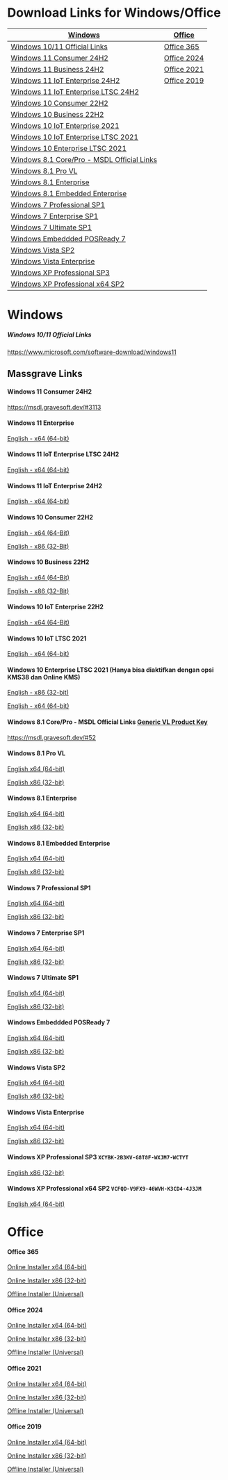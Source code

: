 # Download Links for Windows/Office

|[Windows](https://github.com/zjnix/Microsoft-Activation-Scripts-Indonesian/blob/indonesia/links/windows-office-download.md#windows)|[Office](https://github.com/zjnix/Microsoft-Activation-Scripts-Indonesian/blob/indonesia/links/windows-office-download.md#office)|
| --- | --- |
|[Windows 10/11 Official Links](https://github.com/zjnix/Microsoft-Activation-Scripts-Indonesian/blob/indonesia/links/windows-download.md#windows-1011-official-links)|[Office 365](https://github.com/zjnix/Microsoft-Activation-Scripts-Indonesian/blob/indonesia/links/windows-office-download.md#office-365)
|[Windows 11 Consumer 24H2](https://github.com/zjnix/Microsoft-Activation-Scripts-Indonesian/blob/indonesia/links/windows-download.md#windows-11-consumer-24h2)|[Office 2024](https://github.com/zjnix/Microsoft-Activation-Scripts-Indonesian/blob/indonesia/links/windows-office-download.md#office-2024)
|[Windows 11 Business 24H2](https://github.com/zjnix/Microsoft-Activation-Scripts-Indonesian/blob/indonesia/links/windows-office-download.md#windows-11-enterprise)|[Office 2021](https://github.com/zjnix/Microsoft-Activation-Scripts-Indonesian/blob/indonesia/links/windows-office-download.md#office-2021)
|[Windows 11 IoT Enterprise 24H2](https://github.com/zjnix/Microsoft-Activation-Scripts-Indonesian/blob/indonesia/links/windows-office-download.md#windows-11-iot-enterprise-24h2)|[Office 2019](https://github.com/zjnix/Microsoft-Activation-Scripts-Indonesian/blob/indonesia/links/windows-office-download.md#office-2019)
|[Windows 11 IoT Enterprise LTSC 24H2](https://github.com/zjnix/Microsoft-Activation-Scripts-Indonesian/blob/indonesia/links/windows-download.md#windows-11-iot-ltsc-24h2)
|[Windows 10 Consumer 22H2](https://github.com/zjnix/Microsoft-Activation-Scripts-Indonesian/blob/indonesia/links/windows-download.md#windows-10-consumer-22h2)
|[Windows 10 Business 22H2](https://github.com/zjnix/Microsoft-Activation-Scripts-Indonesian/blob/indonesia/links/windows-office-download.md#windows-10-business-22h2)
|[Windows 10 IoT Enterprise 2021](https://github.com/zjnix/Microsoft-Activation-Scripts-Indonesian/blob/indonesia/links/windows-office-download.md#windows-10-iot-enterprise-22h2)
|[Windows 10 IoT Enterprise LTSC 2021](https://github.com/zjnix/Microsoft-Activation-Scripts-Indonesian/blob/indonesia/links/windows-download.md#windows-10-iot-ltsc-2021)
|[Windows 10 Enterprise LTSC 2021](https://github.com/zjnix/Microsoft-Activation-Scripts-Indonesian/blob/indonesia/links/windows-download.md#windows-10-enterprise-ltsc-2021-hanya-bisa-diaktifkan-dengan-opsi-kms38-dan-online-kms)
|[Windows 8.1 Core/Pro - MSDL Official Links](https://github.com/zjnix/Microsoft-Activation-Scripts-Indonesian/blob/indonesia/links/windows-office-download.md#windows-81-corepro---msdl-official-links-generic-vl-product-key)
|[Windows 8.1 Pro VL](https://github.com/zjnix/Microsoft-Activation-Scripts-Indonesian/blob/indonesia/links/windows-office-download.md#windows-81-pro-vl)
|[Windows 8.1 Enterprise](https://github.com/zjnix/Microsoft-Activation-Scripts-Indonesian/blob/indonesia/links/windows-office-download.md#windows-81-enterprise)
|[Windows 8.1 Embedded Enterprise](https://github.com/zjnix/Microsoft-Activation-Scripts-Indonesian/blob/indonesia/links/windows-office-download.md#windows-81-embedded-enterprise)
|[Windows 7 Professional SP1](https://github.com/zjnix/Microsoft-Activation-Scripts-Indonesian/blob/indonesia/links/windows-office-download.md#windows-7-professional-sp1)
|[Windows 7 Enterprise SP1](https://github.com/zjnix/Microsoft-Activation-Scripts-Indonesian/blob/indonesia/links/windows-office-download.md#windows-7-enterprise-sp1)
|[Windows 7 Ultimate SP1](https://github.com/zjnix/Microsoft-Activation-Scripts-Indonesian/blob/indonesia/links/windows-office-download.md#windows-7-ultimate-sp1)
|[Windows Embeddded POSReady 7](https://github.com/zjnix/Microsoft-Activation-Scripts-Indonesian/blob/indonesia/links/windows-office-download.md#windows-embeddded-posready-7)
|[Windows Vista SP2](https://github.com/zjnix/Microsoft-Activation-Scripts-Indonesian/blob/indonesia/links/windows-office-download.md#windows-vista-sp2)
|[Windows Vista Enterprise](https://github.com/zjnix/Microsoft-Activation-Scripts-Indonesian/blob/indonesia/links/windows-office-download.md#windows-vista-enterprise)
|[Windows XP Professional SP3](https://github.com/zjnix/Microsoft-Activation-Scripts-Indonesian/blob/indonesia/links/windows-office-download.md#windows-xp-professional-sp3-xcybk-2b3kv-g8t8f-wxjm7-wctyt)
|[Windows XP Professional x64 SP2](https://github.com/zjnix/Microsoft-Activation-Scripts-Indonesian/blob/indonesia/links/windows-office-download.md#windows-xp-professional-x64-sp2-vcfqd-v9fx9-46wvh-k3cd4-4j3jm)



# Windows 

##### Windows 10/11 Official Links
https://www.microsoft.com/software-download/windows11

## Massgrave Links
#### Windows 11 Consumer 24H2
https://msdl.gravesoft.dev/#3113
#### Windows 11 Enterprise
[English - x64 (64-bit)](https://drive.massgrave.dev/en-us_windows_11_business_editions_version_24h2_x64_dvd_59a1851e.iso)

#### Windows 11 IoT Enterprise LTSC 24H2
[English - x64 (64-bit)](https://drive.massgrave.dev/en-us_windows_11_iot_enterprise_ltsc_2024_x64_dvd_f6b14814.iso)
#### Windows 11 IoT Enterprise 24H2
[English - x64 (64-bit)](https://drive.massgrave.dev/en-us_windows_11_iot_enterprise_version_24h2_x64_dvd_3a99b72b.iso)

#### Windows 10 Consumer 22H2
[English - x64 (64-Bit)](https://drive.massgrave.dev/en-us_windows_10_consumer_editions_version_22h2_updated_nov_2024_x64_dvd_3eeacab9.iso)

[English - x86 (32-Bit)](https://drive.massgrave.dev/en-us_windows_10_consumer_editions_version_22h2_updated_nov_2024_x86_dvd_3eeacab9.iso)

#### Windows 10 Business 22H2
[English - x64 (64-Bit)](https://drive.massgrave.dev/en-us_windows_10_business_editions_version_22h2_updated_nov_2024_x64_dvd_60ca6446.iso)

[English - x86 (32-Bit)](https://drive.massgrave.dev/en-us_windows_10_business_editions_version_22h2_updated_nov_2024_x86_dvd_428d8965.iso)

#### Windows 10 IoT Enterprise 22H2
[English - x64 (64-Bit)](https://drive.massgrave.dev/en-us_windows_10_iot_enterprise_version_22h2_x64_dvd_51cc370f.iso)

#### Windows 10 IoT LTSC 2021 
[English - x64 (64-bit)](https://drive.massgrave.dev/en-us_windows_10_iot_enterprise_ltsc_2021_x64_dvd_257ad90f.iso)
#### Windows 10 Enterprise LTSC 2021 (Hanya bisa diaktifkan dengan opsi KMS38 dan Online KMS)
[English - x86 (32-bit)](https://drive.massgrave.dev/en-us_windows_10_enterprise_ltsc_2021_x86_dvd_9f4aa95f.iso)

[English - x64 (64-bit)](https://drive.massgrave.dev/en-us_windows_10_enterprise_ltsc_2021_x64_dvd_d289cf96.iso)
#### Windows 8.1 Core/Pro - MSDL Official Links [Generic VL Product Key](https://github.com/zjnix/Microsoft-Activation-Scripts-Indonesian/raw/indonesia/docs/8.1-generic.txt)
https://msdl.gravesoft.dev/#52
#### Windows 8.1 Pro VL
[English x64 (64-bit)](https://drive.massgrave.dev/en_windows_8.1_pro_vl_with_update_x64_dvd_6050880.iso)

[English x86 (32-bit)](https://drive.massgrave.dev/en_windows_8.1_pro_vl_with_update_x86_dvd_6050918.iso)

#### Windows 8.1 Enterprise
[English x64 (64-bit)](https://drive.massgrave.dev/en_windows_8.1_enterprise_with_update_x64_dvd_6054382.iso)

[English x86 (32-bit)](https://drive.massgrave.dev/en_windows_8.1_enterprise_with_update_x86_dvd_6050710.iso)

#### Windows 8.1 Embedded Enterprise
[English x64 (64-bit)](https://drive.massgrave.dev/en_windows_embedded_8.1_industry_enterprise_with_update_x64_dvd_6052160.iso)

[English x86 (32-bit)](https://drive.massgrave.dev/en_windows_embedded_8.1_industry_enterprise_with_update_x86_dvd_6052252.iso)

#### Windows 7 Professional SP1
[English x64 (64-bit)](https://drive.massgrave.dev/en_windows_7_professional_with_sp1_x64_dvd_u_676939.iso)

[English x86 (32-bit)](https://drive.massgrave.dev/en_windows_7_professional_with_sp1_x86_dvd_u_677056.iso)

#### Windows 7 Enterprise SP1
[English x64 (64-bit)](https://drive.massgrave.dev/en_windows_7_enterprise_with_sp1_x64_dvd_u_677651.iso)

[English x86 (32-bit)](https://drive.massgrave.dev/en_windows_7_enterprise_with_sp1_x86_dvd_u_677710.iso)

#### Windows 7 Ultimate SP1
[English x64 (64-bit)](https://drive.massgrave.dev/en_windows_embedded_posready_7_eval_x64_dvd_698169.iso)

[English x86 (32-bit)](https://drive.massgrave.dev/en_windows_embedded_posready_7_eval_x86_dvd_698168.iso)

#### Windows Embeddded POSReady 7
[English x64 (64-bit)](https://drive.massgrave.dev/en_windows_embedded_posready_7_eval_x64_dvd_698169.iso)

[English x86 (32-bit)](https://drive.massgrave.dev/en_windows_embedded_posready_7_eval_x86_dvd_698168.iso)

#### Windows Vista SP2
[English x64 (64-bit)](https://drive.massgrave.dev/en_windows_vista_sp2_x64_dvd_342267.iso)

[English x86 (32-bit)](https://drive.massgrave.dev/en_windows_vista_with_sp2_x86_dvd_342266.iso)

#### Windows Vista Enterprise
[English x64 (64-bit)](https://drive.massgrave.dev/en_windows_vista_enterprise_sp2_x64_dvd_342332.iso)

[English x86 (32-bit)](https://drive.massgrave.dev/en_windows_vista_enterprise_sp2_x86_dvd_342329.iso)

#### Windows XP Professional SP3 `XCYBK-2B3KV-G8T8F-WXJM7-WCTYT`
[English x86 (32-bit)](https://drive.massgrave.dev/en_windows_xp_professional_with_service_pack_3_x86_cd_vl_x14-73974.iso)

#### Windows XP Professional x64 SP2 `VCFQD-V9FX9-46WVH-K3CD4-4J3JM`
[English x64 (64-bit)](https://drive.massgrave.dev/en_win_xp_pro_x64_with_sp2_vl_x13-41611.iso)

# Office
#### Office 365
[Online Installer x64 (64-bit)](https://c2rsetup.officeapps.live.com/c2r/download.aspx?ProductreleaseID=O365ProPlusRetail&platform=x64&language=en-us&version=O16GA)

[Online Installer x86 (32-bit)](https://c2rsetup.officeapps.live.com/c2r/download.aspx?ProductreleaseID=O365ProPlusRetail&platform=x86&language=en-us&version=O16GA)

[Offline Installer (Universal)](https://officecdn.microsoft.com/db/492350f6-3a01-4f97-b9c0-c7c6ddf67d60/media/en-us/O365ProPlusRetail.img)
#### Office 2024
[Online Installer x64 (64-bit)](https://c2rsetup.officeapps.live.com/c2r/download.aspx?ProductreleaseID=ProPlus2024Retail&platform=x64&language=en-us&version=O16GA)

[Online Installer x86 (32-bit)](https://c2rsetup.officeapps.live.com/c2r/download.aspx?ProductreleaseID=ProPlus2024Retail&platform=x86&language=en-us&version=O16GA)

[Offline Installer (Universal)](https://officecdn.microsoft.com/db/492350f6-3a01-4f97-b9c0-c7c6ddf67d60/media/en-us/ProPlus2024Retail.img)
#### Office 2021
[Online Installer x64 (64-bit)](https://c2rsetup.officeapps.live.com/c2r/download.aspx?ProductreleaseID=ProPlus2021Retail&platform=x64&language=en-us&version=O16GA)

[Online Installer x86 (32-bit)](https://c2rsetup.officeapps.live.com/c2r/download.aspx?ProductreleaseID=ProPlus2021Retail&platform=x86&language=en-us&version=O16GA)

[Offline Installer (Universal)](https://officecdn.microsoft.com/db/492350f6-3a01-4f97-b9c0-c7c6ddf67d60/media/en-us/ProPlus2021Retail.img)
#### Office 2019
[Online Installer x64 (64-bit)](https://c2rsetup.officeapps.live.com/c2r/download.aspx?ProductreleaseID=ProPlus2019Retail&platform=x64&language=en-us&version=O16GA)

[Online Installer x86 (32-bit)](https://c2rsetup.officeapps.live.com/c2r/download.aspx?ProductreleaseID=ProPlus2019Retail&platform=x86&language=en-us&version=O16GA)

[Offline Installer (Universal)](https://officecdn.microsoft.com/db/492350f6-3a01-4f97-b9c0-c7c6ddf67d60/media/en-us/ProPlus2019Retail.img)







